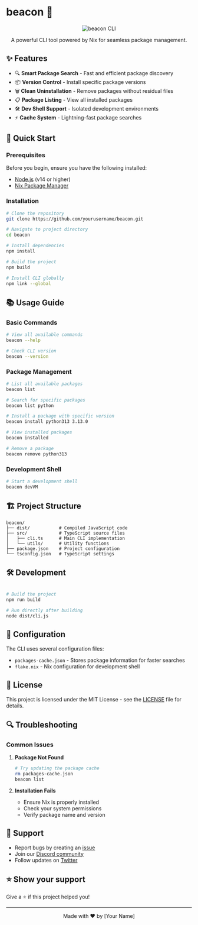 # beacon 🚀

<div align="center">

![beacon CLI](https://your-banner-image-url.png)

A powerful CLI tool powered by Nix for seamless package management.

<!-- [![Version](https://img.shields.io/npm/v/beacon)](https://npmjs.org/package/beacon)
[![Downloads/week](https://img.shields.io/npm/dw/beacon)](https://npmjs.org/package/beacon)
[![License](https://img.shields.io/npm/l/beacon)](https://github.com/yourusername/beacon/blob/master/package.json) -->

</div>

## ✨ Features

- 🔍 **Smart Package Search** - Fast and efficient package discovery
- 📦 **Version Control** - Install specific package versions
- 🗑️ **Clean Uninstallation** - Remove packages without residual files
- 📋 **Package Listing** - View all installed packages
- 🛠️ **Dev Shell Support** - Isolated development environments
- ⚡ **Cache System** - Lightning-fast package searches

## 🚀 Quick Start

### Prerequisites

Before you begin, ensure you have the following installed:
- [Node.js](https://nodejs.org/) (v14 or higher)
- [Nix Package Manager](https://nixos.org/download.html)

### Installation

```bash
# Clone the repository
git clone https://github.com/yourusername/beacon.git

# Navigate to project directory
cd beacon

# Install dependencies
npm install

# Build the project
npm build

# Install CLI globally
npm link --global
```

## 📚 Usage Guide

### Basic Commands

```bash
# View all available commands
beacon --help

# Check CLI version
beacon --version
```

### Package Management

```bash
# List all available packages
beacon list

# Search for specific packages
beacon list python

# Install a package with specific version
beacon install python313 3.13.0

# View installed packages
beacon installed

# Remove a package
beacon remove python313
```

### Development Shell

```bash
# Start a development shell
beacon devVM
```

## 🏗️ Project Structure

```
beacon/
├── dist/           # Compiled JavaScript code
├── src/            # TypeScript source files
│   ├── cli.ts      # Main CLI implementation
│   └── utils/      # Utility functions
├── package.json    # Project configuration
└── tsconfig.json   # TypeScript settings
```

## 🛠️ Development

```bash

# Build the project
npm run build

# Run directly after building
node dist/cli.js
```

## 📝 Configuration

The CLI uses several configuration files:
- `packages-cache.json` - Stores package information for faster searches
- `flake.nix` - Nix configuration for development shell

## 📜 License

This project is licensed under the MIT License - see the [LICENSE](LICENSE) file for details.

## 🔍 Troubleshooting

### Common Issues

1. **Package Not Found**
   ```bash
   # Try updating the package cache
   rm packages-cache.json
   beacon list
   ```

2. **Installation Fails**
   - Ensure Nix is properly installed
   - Check your system permissions
   - Verify package name and version

## 📮 Support

- Report bugs by creating an [issue](https://github.com/yourusername/beacon/issues)
- Join our [Discord community](https://discord.gg/your-invite)
- Follow updates on [Twitter](https://twitter.com/your-handle)

## ⭐ Show your support

Give a ⭐️ if this project helped you!

---

<div align="center">
Made with ❤️ by [Your Name]
</div>